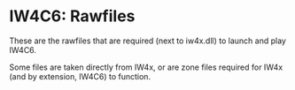 # IW4C6: Rawfiles

These are the rawfiles that are required (next to iw4x.dll) to launch and play IW4C6.

Some files are taken directly from IW4x, or are zone files required for IW4x (and by extension, IW4C6) to function.